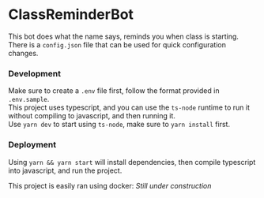 # ClassReminderBot
This bot does what the name says, reminds you when class is starting.
There is a `config.json` file that can be used for quick configuration changes.

### Development
Make sure to create a `.env` file first, follow the format provided in `.env.sample`.<br/>
This project uses typescript, and you can use the `ts-node` runtime to run it without compiling to javascript, and then running it.<br/>
Use `yarn dev` to start using `ts-node`, make sure to `yarn install` first.

### Deployment
Using `yarn && yarn start` will install dependencies, then compile typescript into javascript, and run the project. 

This project is easily ran using docker:
*Still under construction*
